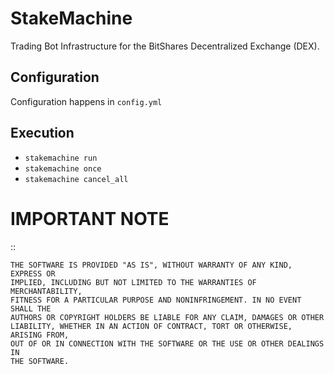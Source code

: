 # StakeMachine

Trading Bot Infrastructure for the BitShares Decentralized Exchange
(DEX).

## Configuration

Configuration happens in `config.yml`

## Execution

* `stakemachine run`
* `stakemachine once`
* `stakemachine cancel_all`

# IMPORTANT NOTE

::

    THE SOFTWARE IS PROVIDED "AS IS", WITHOUT WARRANTY OF ANY KIND, EXPRESS OR
    IMPLIED, INCLUDING BUT NOT LIMITED TO THE WARRANTIES OF MERCHANTABILITY,
    FITNESS FOR A PARTICULAR PURPOSE AND NONINFRINGEMENT. IN NO EVENT SHALL THE
    AUTHORS OR COPYRIGHT HOLDERS BE LIABLE FOR ANY CLAIM, DAMAGES OR OTHER
    LIABILITY, WHETHER IN AN ACTION OF CONTRACT, TORT OR OTHERWISE, ARISING FROM,
    OUT OF OR IN CONNECTION WITH THE SOFTWARE OR THE USE OR OTHER DEALINGS IN
    THE SOFTWARE.
